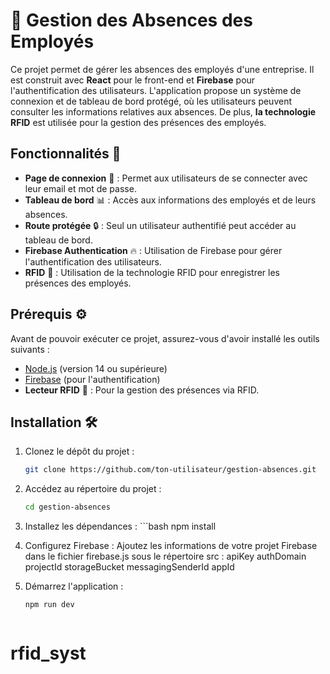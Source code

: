 # 🚀 Gestion des Absences des Employés

Ce projet permet de gérer les absences des employés d'une entreprise. Il est construit avec **React** pour le front-end et **Firebase** pour l'authentification des utilisateurs. L'application propose un système de connexion et de tableau de bord protégé, où les utilisateurs peuvent consulter les informations relatives aux absences. De plus, **la technologie RFID** est utilisée pour la gestion des présences des employés.

## Fonctionnalités 🎯

- **Page de connexion** 🔑 : Permet aux utilisateurs de se connecter avec leur email et mot de passe.
- **Tableau de bord** 📊 : Accès aux informations des employés et de leurs absences.
- **Route protégée** 🔒 : Seul un utilisateur authentifié peut accéder au tableau de bord.
- **Firebase Authentication** 🔥 : Utilisation de Firebase pour gérer l'authentification des utilisateurs.
- **RFID** 📡 : Utilisation de la technologie RFID pour enregistrer les présences des employés.

## Prérequis ⚙️

Avant de pouvoir exécuter ce projet, assurez-vous d'avoir installé les outils suivants :

- [Node.js](https://nodejs.org/) (version 14 ou supérieure)
- [Firebase](https://firebase.google.com/) (pour l'authentification)
- **Lecteur RFID** 📇 : Pour la gestion des présences via RFID.

## Installation 🛠️

1. Clonez le dépôt du projet :

   ```bash
   git clone https://github.com/ton-utilisateur/gestion-absences.git
2. Accédez au répertoire du projet :
    ```bash
    cd gestion-absences
3. Installez les dépendances :
        ```bash
    npm install
4. Configurez Firebase :
    Ajoutez les informations de votre projet Firebase dans le fichier firebase.js sous le répertoire src :
    apiKey
    authDomain
    projectId
    storageBucket
    messagingSenderId
    appId
5. Démarrez l'application :
    ```bash
    npm run dev

 

# rfid_syst
